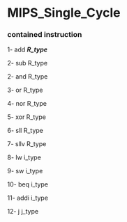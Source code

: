# MIPS_Single_Cycle


### contained instruction

1- add       ___R_type___

2- sub       R_type

2- and       R_type

3- or        R_type

4- nor       R_type

5- xor       R_type

6- sll       R_type

7- sllv      R_type

8- lw        i_type

9- sw        i_type

10- beq      i_type

11- addi     i_type

12- j        j_type



